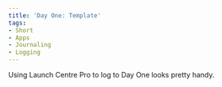 ```yaml
---
title: 'Day One: Template'
tags:
- Short
- Apps
- Journaling
- Logging
---
```


Using Launch Centre Pro to log to Day One looks pretty handy.
